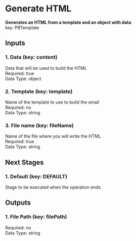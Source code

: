 # Generate HTML  
  
**Generates an HTML from a template and an object with data**  
key: PBTemplate  
## Inputs  
### 1. Data (key: content)  
Data that will be used to build the HTML  
Required: true  
Data Type: object   
### 2. Template (key: template)  
Name of the template to use to build the email  
Required: no  
Data Type: string   
### 3. File name (key: fileName)  
Name of the file where you will write the HTML  
Required: true  
Data Type: string   
## Next Stages  
### 1. Default (key: DEFAULT)  
Stage to be executed when the operation ends  
## Outputs  
### 1. File Path (key: filePath)  
  
Required: no  
Data Type: string 